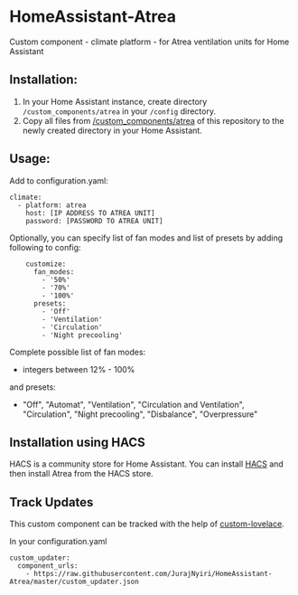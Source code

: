 # HomeAssistant-Atrea

Custom component - climate platform - for Atrea ventilation units for Home Assistant

## Installation:

1. In your Home Assistant instance, create directory `/custom_components/atrea` in your `/config` directory.
2. Copy all files from [/custom_components/atrea](https://github.com/JurajNyiri/HomeAssistant-Atrea/tree/master/custom_components/atrea) of this repository to the newly created directory in your Home Assistant.

## Usage:

Add to configuration.yaml:

```
climate:
  - platform: atrea
    host: [IP ADDRESS TO ATREA UNIT]
    password: [PASSWORD TO ATREA UNIT]
```

Optionally, you can specify list of fan modes and list of presets by adding following to config:

```
    customize:
      fan_modes:
        - '50%'
        - '70%'
        - '100%'
      presets:
        - 'Off'
        - 'Ventilation'
        - 'Circulation'
        - 'Night precooling'
```

Complete possible list of fan modes:

- integers between 12% - 100%

and presets:

- "Off", "Automat", "Ventilation", "Circulation and Ventilation", "Circulation", "Night precooling", "Disbalance", "Overpressure"

## Installation using HACS

HACS is a community store for Home Assistant. You can install [HACS](https://github.com/custom-components/hacs) and then install Atrea from the HACS store.

## Track Updates

This custom component can be tracked with the help of [custom-lovelace](https://github.com/ciotlosm/custom-lovelace).

In your configuration.yaml

```
custom_updater:
  component_urls:
    - https://raw.githubusercontent.com/JurajNyiri/HomeAssistant-Atrea/master/custom_updater.json
```

